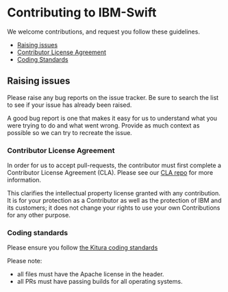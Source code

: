 # Contributing to IBM-Swift

We welcome contributions, and request you follow these guidelines.

 - [Raising issues](#raising-issues)
 - [Contributor License Agreement](#contributor-license-agreement)
 - [Coding Standards](#coding-standards)


## Raising issues

Please raise any bug reports on the issue tracker. Be sure to
search the list to see if your issue has already been raised.

A good bug report is one that makes it easy for us to understand what you were
trying to do and what went wrong. Provide as much context as possible so we can try to recreate the issue.

### Contributor License Agreement

In order for us to accept pull-requests, the contributor must first complete
a Contributor License Agreement (CLA). Please see our [CLA repo](http://github.com/IBM-Swift/CLA) for more information.

This clarifies the intellectual property license granted with any contribution. It is for your protection as a
Contributor as well as the protection of IBM and its customers; it does not
change your rights to use your own Contributions for any other purpose.

### Coding standards

Please ensure you follow [the Kitura coding standards](https://github.com/IBM-Swift/Kitura/blob/master/Documentation/CodeConventions.md)

Please note:

 - all files must have the Apache license in the header.
 - all PRs must have passing builds for all operating systems.
